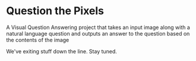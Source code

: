 # Question the Pixels
A Visual Question Answering project that takes an input image along with a natural language question and outputs an answer to the question based on the contents of the image

We've exiting stuff down the line. Stay tuned.